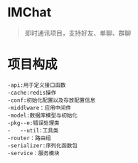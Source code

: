 # IMChat

>
>即时通讯项目，支持好友、单聊、群聊

# 项目构成

```
-api:用于定义接口函数 
-cache:redis操作 
-conf:初始化配置以及存放配置信息 
-middlware：应用中间件 
-model:数据库模型与初始化 
-pkg--e:错误处理类 
-   --util:工具类 
-router：路由组 
-serializer:序列化函数包 
-service：服务模块 
```



   
